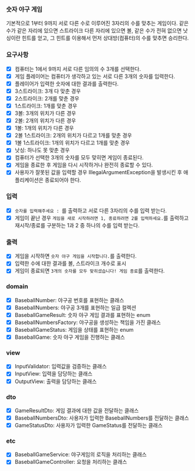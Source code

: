 ### 숫자 야구 게임

기본적으로 1부터 9까지 서로 다른 수로 이루어진 3자리의 수를 맞추는 게임이다.
같은 수가 같은 자리에 있으면 스트라이크 다른 자리에 있으면 볼, 같은 수가 전혀 없으면 낫싱이란 힌트를 얻고, 그 힌트를 이용해서 먼저 상대방(컴퓨터)의 수를 맞추면 승리한다.

### 요구사항

- [x]  컴퓨터는 1에서 9까지 서로 다른 임의의 수 3개를 선택한다.
- [x]  게임 플레이어는 컴퓨터가 생각하고 있는 서로 다른 3개의 숫자를 입력한다.
- [x]  플레이어가 입력한 숫자에 대한 결과를 출력한다.
- [x]  3스트라이크: 3개 다 맞춘 경우
- [x]  2스트라이크: 2개를 맞춘 경우
- [x]  1스트라이크: 1개를 맞춘 경우
- [x]  3볼: 3개의 위치가 다른 경우
- [x]  2볼: 2개의 위치가 다른 경우
- [x]  1볼: 1개의 위치가 다른 경우
- [x]  2볼 1스트라이크: 2개의 위치가 다르고 1개를 맞춘 경우
- [x]  1볼 1스트라이크: 1개의 위치가 다르고 1개를 맞춘 경우
- [x]  낫싱: 하나도 못 맞춘 경우
- [x]  컴퓨터가 선택한 3개의 숫자를 모두 맞히면 게임이 종료된다.
- [x]  게임을 종료한 후 게임을 다시 시작하거나 완전히 종료할 수 있다.
- [x]  사용자가 잘못된 값을 입력할 경우 IllegalArgumentException을 발생시킨 후 애플리케이션은 종료되어야 한다.

### 입력

- [x]  `숫자를 입력해주세요 : `를 출력하고 서로 다른 3자리의 수를 입력 받는다.
- [x]  게임이 끝난 경우 `게임을 새로 시작하려면 1, 종료하려면 2를 입력하세요.`를 출력하고 재시작/종료를 구분하는 1과 2 중 하나의 수를 입력 받는다.

### 출력

- [x]  게임을 시작하면 `숫자 야구 게임을 시작합니다.`를 출력한다.
- [x]  입력한 수에 대한 결과를 볼, 스트라이크 개수로 표시
- [x]  게임이 종료되면 `3개의 숫자를 모두 맞히셨습니다! 게임 종료`를 출력한다.

### domain

- [x]  BaseballNumber: 야구공 번호를 표현하는 클래스
- [x]  BaseballNumbers: 야구공 3개를 표현하는 일급 컬렉션
- [x]  BaseballGameResult: 숫자 야구 게임 결과를 표현하는 enum
- [x]  BaseballNumbersFactory: 야구공을 생성하는 책임을 가진 클래스
- [x]  BaseballGameStatus: 게임을 상태를 표현하는 enum
- [x]  BaseballGame: 숫자 야구 게임을 진행하는 클래스

### view

- [x]  InputValidator: 입력값을 검증하는 클래스
- [x]  InputView: 입력을 담당하는 클래스
- [x]  OutputView: 출력을 담당하는 클래스

### dto

- [x]  GameResultDto: 게임 결과에 대한 값을 전달하는 클래스
- [x]  BaseballNumbersDto: 사용자가 입력한 BaseballNumbers를 전달하는 클래스
- [x]  GameStatusDto: 사용자가 입력한 GameStatus를 전달하는 클래스

### etc

- [x]  BaseballGameService: 야구게임의 로직을 처리하는 클래스
- [x]  BaseballGameController: 요청을 처리하는 클래스
